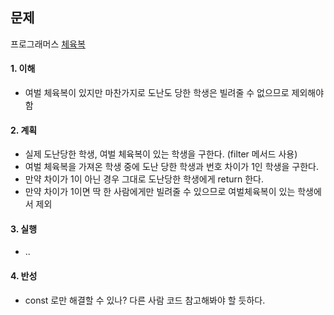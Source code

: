 ## 문제

프로그래머스 [체육복](https://school.programmers.co.kr/learn/courses/30/lessons/42862?language=javascript)

#### 1. 이해

- 여벌 체육복이 있지만 마찬가지로 도난도 당한 학생은 빌려줄 수 없으므로 제외해야 함

#### 2. 계획

- 실제 도난당한 학생, 여벌 체육복이 있는 학생을 구한다. (filter 메서드 사용)
- 여벌 체육복을 가져온 학생 중에 도난 당한 학생과 번호 차이가 1인 학생을 구한다.
- 만약 차이가 1이 아닌 경우 그대로 도난당한 학생에게 return 한다.
- 만약 차이가 1이면 딱 한 사람에게만 빌려줄 수 있으므로 여벌체육복이 있는 학생에서 제외

#### 3. 실행

- ..

#### 4. 반성

- const 로만 해결할 수 있나? 다른 사람 코드 참고해봐야 할 듯하다.
